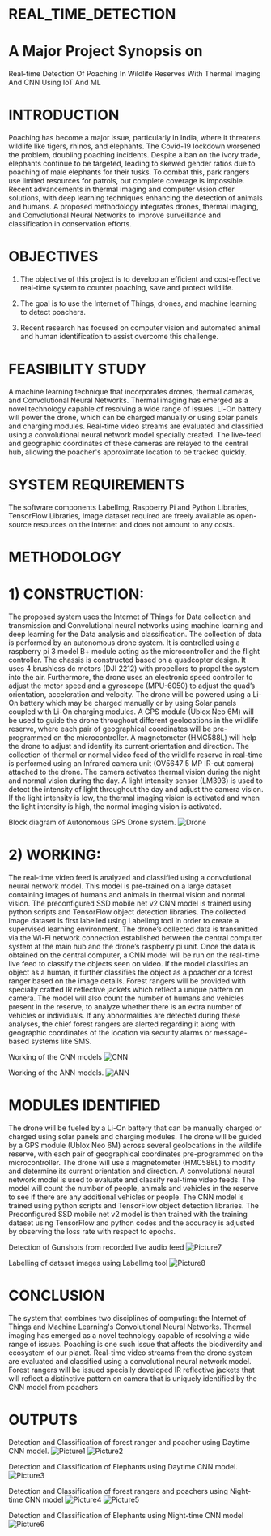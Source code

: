 # REAL_TIME_DETECTION
# A Major Project Synopsis on
Real-time Detection Of Poaching In Wildlife Reserves With Thermal Imaging And CNN Using IoT And ML

# INTRODUCTION 
Poaching has become a major issue, particularly in India, where it threatens wildlife like tigers, rhinos, and elephants. The Covid-19 lockdown worsened the problem, doubling poaching incidents. Despite a ban on the ivory trade, elephants continue to be targeted, leading to skewed gender ratios due to poaching of male elephants for their tusks. To combat this, park rangers use limited resources for patrols, but complete coverage is impossible. Recent advancements in thermal imaging and computer vision offer solutions, with deep learning techniques enhancing the detection of animals and humans. A proposed methodology integrates drones, thermal imaging, and Convolutional Neural Networks to improve surveillance and classification in conservation efforts.

# OBJECTIVES
1) The objective of this project is to develop an efficient and cost-effective real-time system to counter poaching, save and protect wildlife.

2) The goal is to use the Internet of Things, drones, and machine learning to detect poachers.

3) Recent research has focused on computer vision and automated animal and human identification to assist overcome this challenge.

# FEASIBILITY STUDY
A machine learning technique that incorporates drones, thermal cameras, and Convolutional Neural Networks. 
Thermal imaging has emerged as a novel technology capable of resolving a wide range of issues. 
Li-On battery will power the drone, which can be charged manually or using solar panels and charging modules.
Real-time video streams are evaluated and classified using a convolutional neural network model specially created.
The live-feed and geographic coordinates of these cameras are relayed to the central hub, allowing the poacher's approximate location to be tracked quickly.

# SYSTEM REQUIREMENTS
The software components LabelImg, Raspberry Pi and Python Libraries, TensorFlow Libraries, Image dataset required are freely available as open-source resources on the internet and does not amount to any costs.

# METHODOLOGY
# 1) CONSTRUCTION:
The proposed system uses the Internet of Things for Data collection and transmission and Convolutional neural networks using machine learning and deep learning for the Data analysis and classification.
The collection of data is performed by an autonomous drone system. It is controlled using a raspberry pi 3 model B+ module acting as the microcontroller and the flight controller. 
The chassis is constructed based on a quadcopter design. It uses 4 brushless dc motors (DJI 2212) with propellors to propel the system into the air. Furthermore, the drone uses an electronic speed controller to adjust the motor speed and a gyroscope (MPU-6050) to adjust the quad’s orientation, acceleration and velocity. 
The drone will be powered using a Li-On battery which may be charged manually or by using Solar panels coupled with Li-On charging modules.
A GPS module (Ublox Neo 6M) will be used to guide the drone throughout different geolocations in the wildlife reserve, where each pair of geographical coordinates will be pre-programmed on the microcontroller. 
A magnetometer (HMC588L) will help the drone to adjust and identify its current orientation and direction. 
The collection of thermal or normal video feed of the wildlife reserve in real-time is performed using an Infrared camera unit (OV5647 5 MP IR-cut camera) attached to the drone. The camera activates thermal vision during the night and normal vision during the day. 
A light intensity sensor (LM393) is used to detect the intensity of light throughout the day and adjust the camera vision. If the light intensity is low, the thermal imaging vision is activated and when the light intensity is high, the normal imaging vision is activated.

Block diagram of Autonomous GPS Drone system.
![Drone](Drone.png)

# 2) WORKING:
The real-time video feed is analyzed and classified using a convolutional neural network model. This model is pre-trained on a large dataset containing images of humans and animals in thermal vision and normal vision.
The preconfigured SSD mobile net v2 CNN model is trained using python scripts and TensorFlow object detection libraries. The collected image dataset is first labelled using LabelImg tool in order to create a supervised learning environment.
The drone’s collected data is transmitted via the Wi-Fi network connection established between the central computer system at the main hub and the drone’s raspberry pi unit. 
Once the data is obtained on the central computer, a CNN model will be run on the real-time live feed to classify the objects seen on video. If the model classifies an object as a human, it further classifies the object as a poacher or a forest ranger based on the image details. 
Forest rangers will be provided with specially crafted IR reflective jackets which reflect a unique pattern on camera. The model will also count the number of humans and vehicles present in the reserve, to analyze whether there is an extra number of vehicles or individuals.
If any abnormalities are detected during these analyses, the chief forest rangers are alerted regarding it along with geographic coordinates of the location via security alarms or message-based systems like SMS.

Working of the CNN models
![CNN](CNN.png)

Working of the ANN models.
![ANN](ANN.png)

# MODULES IDENTIFIED
The drone will be fueled by a Li-On battery that can be manually charged or charged using solar panels and charging modules.
The drone will be guided by a GPS module (Ublox Neo 6M) across several geolocations in the wildlife reserve, with each pair of geographical coordinates pre-programmed on the microcontroller.
The drone will use a magnetometer (HMC588L) to modify and determine its current orientation and direction.
A convolutional neural network model is used to evaluate and classify real-time video feeds. The model will count the number of people, animals and vehicles in the reserve to see if there are any additional vehicles or people.
The CNN model is trained using python scripts and TensorFlow object detection libraries.
The Preconfigured SSD mobile net v2 model is then trained with the training dataset using TensorFlow and python codes and the accuracy is adjusted by observing the loss rate with respect to epochs.

Detection of Gunshots from recorded live audio feed
![Picture7](Picture7.png)

Labelling of dataset images using LabelImg tool
![Picture8](Picture8.png)

# CONCLUSION
The system that combines two disciplines of computing: the Internet of Things and Machine Learning's Convolutional Neural Networks.
Thermal imaging has emerged as a novel technology capable of resolving a wide range of issues. Poaching is one such issue that affects the biodiversity and ecosystem of our planet.
Real-time video streams from the drone system are evaluated and classified using a convolutional neural network model. Forest rangers will be issued specially developed IR reflective jackets that will reflect a distinctive pattern on camera that is uniquely identified by the CNN model from poachers

# OUTPUTS

Detection and Classification of forest ranger and poacher using Daytime CNN model.
![Picture1](Picture1.png)
![Picture2](Picture2.png)

Detection and Classification of Elephants using Daytime CNN model.
![Picture3](Picture3.png)

Detection and Classification of forest rangers and poachers using Night-time CNN model
![Picture4](Picture4.png)
![Picture5](Picture5.png)

Detection and Classification of Elephants using Night-time CNN model
![Picture6](Picture6.png)

